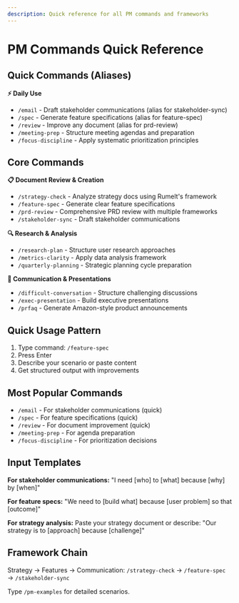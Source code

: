 ```yaml
---
description: Quick reference for all PM commands and frameworks
---
```


# PM Commands Quick Reference

## Quick Commands (Aliases)

**⚡ Daily Use**
- `/email` - Draft stakeholder communications (alias for stakeholder-sync)
- `/spec` - Generate feature specifications (alias for feature-spec)
- `/review` - Improve any document (alias for prd-review)
- `/meeting-prep` - Structure meeting agendas and preparation
- `/focus-discipline` - Apply systematic prioritization principles

## Core Commands

**📋 Document Review & Creation**
- `/strategy-check` - Analyze strategy docs using Rumelt's framework
- `/feature-spec` - Generate clear feature specifications
- `/prd-review` - Comprehensive PRD review with multiple frameworks
- `/stakeholder-sync` - Draft stakeholder communications

**🔍 Research & Analysis**  
- `/research-plan` - Structure user research approaches
- `/metrics-clarity` - Apply data analysis framework
- `/quarterly-planning` - Strategic planning cycle preparation

**💬 Communication & Presentations**
- `/difficult-conversation` - Structure challenging discussions
- `/exec-presentation` - Build executive presentations
- `/prfaq` - Generate Amazon-style product announcements

## Quick Usage Pattern

1. Type command: `/feature-spec`
2. Press Enter
3. Describe your scenario or paste content
4. Get structured output with improvements

## Most Popular Commands

- `/email` - For stakeholder communications (quick)
- `/spec` - For feature specifications (quick)
- `/review` - For document improvement (quick)
- `/meeting-prep` - For agenda preparation
- `/focus-discipline` - For prioritization decisions

## Input Templates

**For stakeholder communications:**
"I need [who] to [what] because [why] by [when]"

**For feature specs:**
"We need to [build what] because [user problem] so that [outcome]"

**For strategy analysis:**
Paste your strategy document or describe: "Our strategy is to [approach] because [challenge]"

## Framework Chain

Strategy → Features → Communication:
`/strategy-check` → `/feature-spec` → `/stakeholder-sync`

Type `/pm-examples` for detailed scenarios.